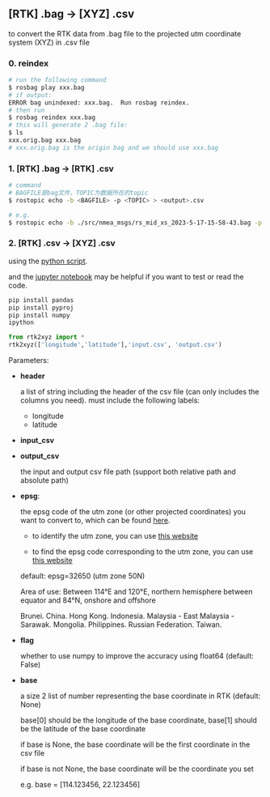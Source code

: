 ## [RTK] .bag -> [XYZ] .csv

to convert the RTK data from .bag file to the projected utm coordinate system (XYZ) in .csv file

### 0. reindex

```bash
# run the following command
$ rosbag play xxx.bag
# if output:
ERROR bag unindexed: xxx.bag.  Run rosbag reindex.
# then run 
$ rosbag reindex xxx.bag
# this will generate 2 .bag file:
$ ls
xxx.orig.bag xxx.bag
# xxx.orig.bag is the origin bag and we should use xxx.bag
```

### 1. [RTK] .bag -> [RTK] .csv

```bash
# command
# BAGFILE是bag文件，TOPIC为数据所在的topic
$ rostopic echo -b <BAGFILE> -p <TOPIC> > <output>.csv

# e.g.
$ rostopic echo -b ./src/nmea_msgs/rs_mid_xs_2023-5-17-15-58-43.bag -p /nmea_sentence > output.csv
```

### 2. [RTK] .csv -> [XYZ] .csv

using the [python script](./rtk2xyz.py).

and the [jupyter notebook](./rtk2xyz.ipynb) may be helpful if you want to test or read the code.

```bash
pip install pandas
pip install pyproj
pip install numpy
ipython
```
```python
from rtk2xyz import *
rtk2xyz(['longitude','latitude'],'input.csv', 'output.csv')
```

Parameters:

- **header**

    a list of string including the header of the csv file (can only includes the columns you need).
    must include the following labels:
    - longitude
    - latitude

- **input_csv**
- **output_csv**

    the input and output csv file path (support both relative path and absolute path)

- **epsg**: 

    the epsg code of the utm zone (or other projected coordinates) you want to convert to, which can be found [here](https://epsg.io/).
    
    - to identify the utm zone, you can use [this website](https://awsm-tools.com/lat-long-to-utm)

    - to find the epsg code corresponding to the utm zone, you can use [this website](https://epsg.io/)

    default: epsg=32650 (utm zone 50N)

    Area of use: Between 114°E and 120°E, northern hemisphere between equator and 84°N, onshore and offshore

    Brunei. China. Hong Kong. Indonesia. Malaysia - East Malaysia - Sarawak. Mongolia. Philippines. Russian Federation. Taiwan.

- **flag**
    
    whether to use numpy to improve the accuracy using float64 (default: False)

- **base**

    a size 2 list of number representing the base coordinate in RTK (default: None)

    base[0] should be the longitude of the base coordinate, base[1] should be the latitude of the base coordinate

    if base is None, the base coordinate will be the first coordinate in the csv file

    if base is not None, the base coordinate will be the coordinate you set

    e.g. base = [114.123456, 22.123456]